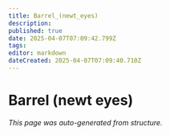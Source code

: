 ```yaml
---
title: Barrel_(newt_eyes)
description: 
published: true
date: 2025-04-07T07:09:42.799Z
tags: 
editor: markdown
dateCreated: 2025-04-07T07:09:40.710Z
---
```


# Barrel (newt eyes)

*This page was auto-generated from structure.*